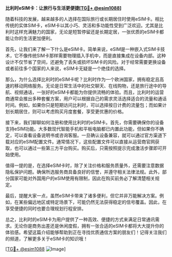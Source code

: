**比利时eSIM卡：让旅行与生活更便捷[[TG💪+ @esim1088](https://t.me/s/esim1088)]**

随着科技的发展，越来越多的人选择在国际旅行或长期居住时使用eSIM卡。相比传统的实体SIM卡，eSIM卡以其小巧、灵活和多功能性受到广泛欢迎。尤其是比利时这样充满魅力的国家，无论是短暂停留还是长期定居，一张优质的eSIM卡都能让你的生活更加便利。

首先，让我们来了解一下什么是eSIM卡。简单来说，eSIM是一种嵌入式SIM卡技术，它不像传统SIM卡那样需要物理插入手机中，而是直接集成在设备内部。这种设计不仅节省了空间，还避免了丢失或损坏SIM卡的风险。对于经常需要更换设备或者前往多个国家的人来说，eSIM卡无疑是一个绝佳的选择。

那么，为什么选择比利时的eSIM卡呢？比利时作为一个欧洲国家，拥有稳定且高速的移动网络服务。无论是日常生活中的社交聊天、在线购物，还是旅行途中的导航、视频通话，一张好的eSIM卡都能为你提供流畅的体验。而且，比利时的运营商通常会推出多种套餐方案，用户可以根据自己的需求灵活选择适合的流量和通话时间。例如，如果你只是短期访问比利时，可以选择按日计费的流量包；而如果计划长期居住，则可以考虑购买月度套餐，享受更优惠的价格。

接下来，我们聊聊如何注册和使用比利时的eSIM卡。首先，你需要确保你的设备支持eSIM功能。大多数现代智能手机和平板电脑都已内置此功能，但如果你不确定，可以查看设备说明书或咨询客服。一旦确认设备兼容，就可以通过官方渠道下载对应的eSIM配置文件。通常情况下，这些配置文件可以直接从运营商官网获取，也可以通过一些第三方平台购买。购买后，只需按照提示完成激活步骤即可开始使用。

值得一提的是，在选择eSIM卡时，除了关注价格和服务质量外，还需要注意数据隐私保护问题。确保所选服务商具备良好的信誉，并遵守相关法律法规。此外，部分国家可能对外国用户的eSIM使用有限制，因此在购买前务必了解清楚相关规定。

最后，提醒大家一点，虽然eSIM卡带来了诸多便利，但它并非万能解决方案。例如，在某些偏远地区或特定场景下，可能仍然无法获得稳定的信号覆盖。因此，在享受便捷的同时也要合理规划行程安排。

总之，比利时的eSIM卡为用户提供了一种高效、便捷的方式来满足日常通讯需求。无论你是商务出差还是休闲度假，拥有一张合适的eSIM卡都将大大提升你的体验感。希望这篇介绍能够帮助到正在寻找优质通信方案的朋友们！记得关注我们的频道，了解更多关于eSIM卡的知识哦！

[[TG💪+ @esim1088](https://t.me/s/esim1088) ![Image](https://i.postimg.cc/4NQfJmqS/Snipaste-2025-05-13-00-14-12.png)]
